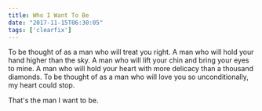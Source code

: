 ```yaml
---
title: Who I Want To Be
date: "2017-11-15T06:30:05"
tags: ['clearfix']
---
```


To be thought of as a man who will treat you right. A man who will hold your hand higher than the sky. A man who will lift your chin and bring your eyes to mine. A man who will hold your heart with more delicacy than a thousand diamonds. To be thought of as a man who will love you so unconditionally, my heart could stop. 

That's the man I want to be.